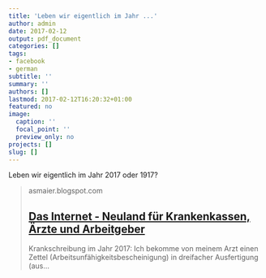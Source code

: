 ```yaml
---
title: 'Leben wir eigentlich im Jahr ...'
author: admin
date: 2017-02-12
output: pdf_document
categories: []
tags:
- facebook
- german
subtitle: ''
summary: ''
authors: []
lastmod: 2017-02-12T16:20:32+01:00
featured: no
image:
  caption: ''
  focal_point: ''
  preview_only: no
projects: []
slug: []
---
```

Leben wir eigentlich im Jahr 2017 oder 1917?
> asmaier.blogspot.com
> ## [Das Internet - Neuland für Krankenkassen, Ärzte und Arbeitgeber](https://asmaier.blogspot.de/2017/02/das-internet-neuland-fur-krankenkassen.html)
>
>   Krankschreibung im Jahr 2017: Ich bekomme von meinem Arzt einen Zettel (Arbeitsunfähigkeitsbescheinigung) in dreifacher Ausfertigung (aus...

